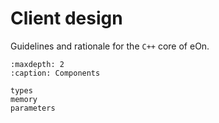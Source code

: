 # Client design

Guidelines and rationale for the `C++` core of eOn.

```{toctree}
:maxdepth: 2
:caption: Components

types
memory
parameters
```
